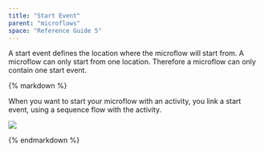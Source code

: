 ```yaml
---
title: "Start Event"
parent: "microflows"
space: "Reference Guide 5"
---
```



A start event defines the location where the microflow will start from. A microflow can only start from one location. Therefore a microflow can only contain one start event.

<div class="alert alert-info">{% markdown %}

When you want to start your microflow with an activity, you link a start event, using a sequence flow with the activity.

![](attachments/819203/917944.png)

{% endmarkdown %}</div>
